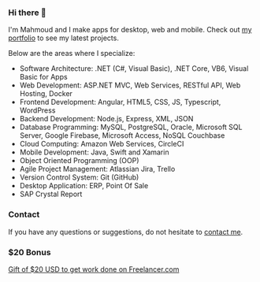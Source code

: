 ### Hi there 👋

I'm Mahmoud and I make apps for desktop, web and mobile. Check out [my portfolio](https://www.freelancer.com/u/elgharably2022?page=portfolio) to see my latest projects.

Below are the areas where I specialize:

- Software Architecture: .NET (C#, Visual Basic), .NET Core, VB6, Visual Basic for Apps
- Web Development: ASP.NET MVC, Web Services, RESTful API, Web Hosting, Docker
- Frontend Development: Angular, HTML5, CSS, JS, Typescript, WordPress
- Backend Development: Node.js, Express, XML, JSON
- Database Programming: MySQL, PostgreSQL, Oracle, Microsoft SQL Server, Google Firebase, Microsoft Access, NoSQL Couchbase
- Cloud Computing: Amazon Web Services, CircleCI
- Mobile Development: Java, Swift and Xamarin
- Object Oriented Programming (OOP)
- Agile Project Management: Atlassian Jira, Trello
- Version Control System: Git (GitHub)
- Desktop Application: ERP, Point Of Sale
- SAP Crystal Report

### Contact

If you have any questions or suggestions, do not hesitate to [contact me](https://github.com/moudgry/moudgry/blob/main/contact.md).

### $20 Bonus

[Gift of $20 USD to get work done on Freelancer.com](https://www.freelancer.com/get/elgharably2022?f=give)


<!--
**moudgry/moudgry** is a ✨ _special_ ✨ repository because its `README.md` (this file) appears on your GitHub profile.

Here are some ideas to get you started:

- 🔭 I’m currently working on ...
- 🌱 I’m currently learning ...
- 👯 I’m looking to collaborate on ...
- 🤔 I’m looking for help with ...
- 💬 Ask me about ...
- 📫 How to reach me: ...
- 😄 Pronouns: ...
- ⚡ Fun fact: ...
-->
